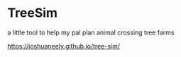 # TreeSim

a little tool to help my pal plan animal crossing tree farms

https://joshuaneely.github.io/tree-sim/
